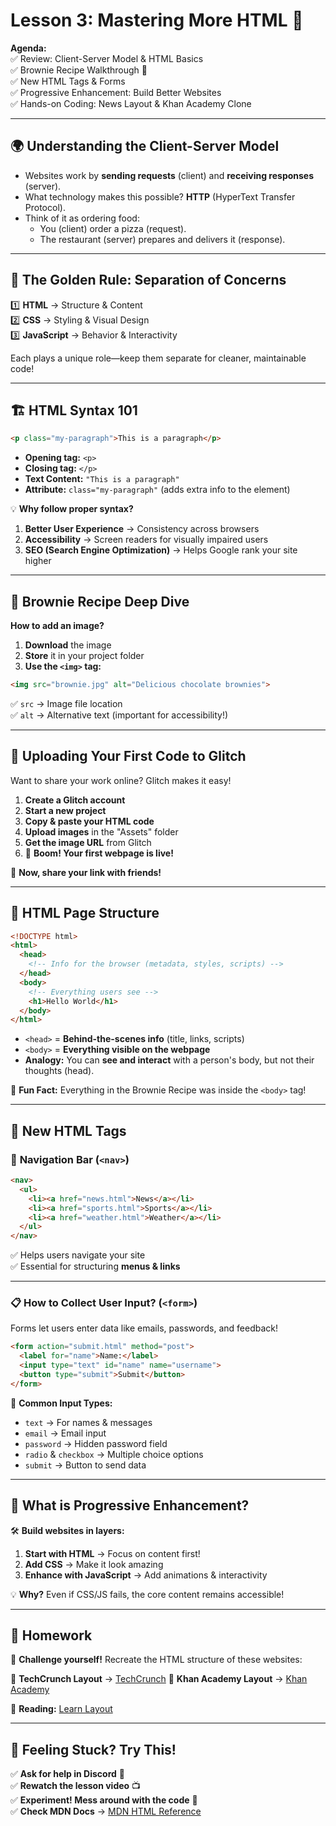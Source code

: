 # Lesson 3: Mastering More HTML 🚀  

**Agenda:**  
✅ Review: Client-Server Model & HTML Basics  
✅ Brownie Recipe Walkthrough 🍫  
✅ New HTML Tags & Forms  
✅ Progressive Enhancement: Build Better Websites  
✅ Hands-on Coding: News Layout & Khan Academy Clone  

---

## 🌍 Understanding the Client-Server Model  

- Websites work by **sending requests** (client) and **receiving responses** (server).  
- What technology makes this possible? **HTTP** (HyperText Transfer Protocol).  
- Think of it as ordering food:  
  - You (client) order a pizza (request).  
  - The restaurant (server) prepares and delivers it (response).  

---

## 🎨 The Golden Rule: Separation of Concerns  

1️⃣ **HTML** → Structure & Content  
2️⃣ **CSS** → Styling & Visual Design  
3️⃣ **JavaScript** → Behavior & Interactivity  

Each plays a unique role—keep them separate for cleaner, maintainable code!  

---

## 🏗️ HTML Syntax 101  

```html
<p class="my-paragraph">This is a paragraph</p>
```
- **Opening tag:** `<p>`  
- **Closing tag:** `</p>`  
- **Text Content:** `"This is a paragraph"`  
- **Attribute:** `class="my-paragraph"` (adds extra info to the element)  

💡 **Why follow proper syntax?**  
1. **Better User Experience** → Consistency across browsers  
2. **Accessibility** → Screen readers for visually impaired users  
3. **SEO (Search Engine Optimization)** → Helps Google rank your site higher  

---

## 🍫 Brownie Recipe Deep Dive  

**How to add an image?**  
1. **Download** the image  
2. **Store** it in your project folder  
3. **Use the `<img>` tag:**  

```html
<img src="brownie.jpg" alt="Delicious chocolate brownies">
```
✅ `src` → Image file location  
✅ `alt` → Alternative text (important for accessibility!)  

---

## 🚀 Uploading Your First Code to Glitch  

Want to share your work online? Glitch makes it easy!  

1. **Create a Glitch account**  
2. **Start a new project**  
3. **Copy & paste your HTML code**  
4. **Upload images** in the "Assets" folder  
5. **Get the image URL** from Glitch  
6. 🎉 **Boom! Your first webpage is live!**  

🔗 **Now, share your link with friends!**  

---

## 📜 HTML Page Structure  

```html
<!DOCTYPE html>
<html>
  <head>
    <!-- Info for the browser (metadata, styles, scripts) -->
  </head>
  <body>
    <!-- Everything users see -->
    <h1>Hello World</h1>
  </body>
</html>
```
- `<head>` = **Behind-the-scenes info** (title, links, scripts)  
- `<body>` = **Everything visible on the webpage**  
- **Analogy:** You can **see and interact** with a person's body, but not their thoughts (head).  

👀 **Fun Fact:** Everything in the Brownie Recipe was inside the `<body>` tag!  

---

## 🌟 New HTML Tags  

### 🧭 **Navigation Bar (`<nav>`)**  

```html
<nav>
  <ul>
    <li><a href="news.html">News</a></li>
    <li><a href="sports.html">Sports</a></li>
    <li><a href="weather.html">Weather</a></li>
  </ul>
</nav>
```
✅ Helps users navigate your site  
✅ Essential for structuring **menus & links**  

---

### 📋 **How to Collect User Input? (`<form>`)**  

Forms let users enter data like emails, passwords, and feedback!  

```html
<form action="submit.html" method="post">
  <label for="name">Name:</label>
  <input type="text" id="name" name="username">
  <button type="submit">Submit</button>
</form>
```
📝 **Common Input Types:**  
- `text` → For names & messages  
- `email` → Email input  
- `password` → Hidden password field  
- `radio` & `checkbox` → Multiple choice options  
- `submit` → Button to send data  

---

## 🚀 What is Progressive Enhancement?  

🛠️ **Build websites in layers:**  
1. **Start with HTML** → Focus on content first!  
2. **Add CSS** → Make it look amazing  
3. **Enhance with JavaScript** → Add animations & interactivity  

💡 **Why?** Even if CSS/JS fails, the core content remains accessible!  

---

## 🎯 Homework  

🚀 **Challenge yourself!** Recreate the HTML structure of these websites:  

📌 **TechCrunch Layout** → [TechCrunch](https://www.techcruch.com)
📌 **Khan Academy Layout** → [Khan Academy](https://www.khanacademy.com)

📖 **Reading:** [Learn Layout](./learnlayout.md)

---

## 🛟 Feeling Stuck? Try This!  

✅ **Ask for help in Discord** 💬  
✅ **Rewatch the lesson video** 📺  
✅ **Experiment! Mess around with the code** 🧪  
✅ **Check MDN Docs** → [MDN HTML Reference](https://developer.mozilla.org/en-US/docs/Web/HTML)
